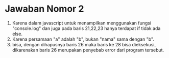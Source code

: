 # Jawaban Nomor 2

1. Karena dalam javascript untuk menampilkan menggunakan fungsi  "console.log" dan juga pada baris 21,22,23 hanya terdapat if tidak ada else.
2. Karena persamaan "a" adalah "b", bukan "nama" sama dengan "b".
3. bisa, dengan dihapusnya baris 26 maka baris ke 28 bisa dieksekusi, dikarenakan baris 26 merupakan penyebab error dari program tersebut.